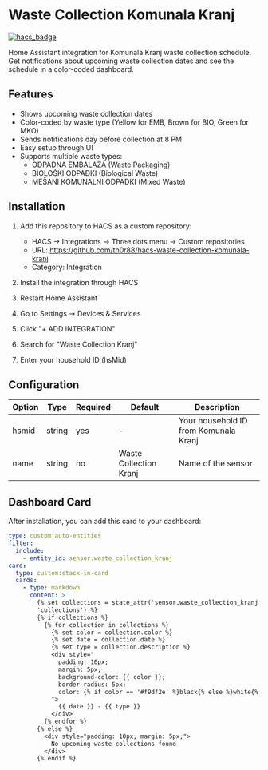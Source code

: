 # Waste Collection Komunala Kranj

[![hacs_badge](https://img.shields.io/badge/HACS-Custom-41BDF5.svg)](https://github.com/hacs/integration)

Home Assistant integration for Komunala Kranj waste collection schedule. Get notifications about upcoming waste collection dates and see the schedule in a color-coded dashboard.

## Features

- Shows upcoming waste collection dates
- Color-coded by waste type (Yellow for EMB, Brown for BIO, Green for MKO)
- Sends notifications day before collection at 8 PM
- Easy setup through UI
- Supports multiple waste types:
  - ODPADNA EMBALAŽA (Waste Packaging)
  - BIOLOŠKI ODPADKI (Biological Waste)
  - MEŠANI KOMUNALNI ODPADKI (Mixed Waste)

## Installation

1. Add this repository to HACS as a custom repository:
   - HACS -> Integrations -> Three dots menu -> Custom repositories
   - URL: https://github.com/th0r88/hacs-waste-collection-komunala-kranj
   - Category: Integration

2. Install the integration through HACS
3. Restart Home Assistant
4. Go to Settings -> Devices & Services
5. Click "+ ADD INTEGRATION"
6. Search for "Waste Collection Kranj"
7. Enter your household ID (hsMid)

## Configuration

| Option | Type | Required | Default | Description |
|--------|------|----------|---------|-------------|
| hsmid | string | yes | - | Your household ID from Komunala Kranj |
| name | string | no | Waste Collection Kranj | Name of the sensor |

## Dashboard Card

After installation, you can add this card to your dashboard:

```yaml
type: custom:auto-entities
filter:
  include:
    - entity_id: sensor.waste_collection_kranj
card:
  type: custom:stack-in-card
  cards:
    - type: markdown
      content: >
        {% set collections = state_attr('sensor.waste_collection_kranj',
        'collections') %}
        {% if collections %}
          {% for collection in collections %}
            {% set color = collection.color %}
            {% set date = collection.date %}
            {% set type = collection.description %}
            <div style="
              padding: 10px;
              margin: 5px;
              background-color: {{ color }};
              border-radius: 5px;
              color: {% if color == '#f9df2e' %}black{% else %}white{% endif %};
            ">
              {{ date }} - {{ type }}
            </div>
          {% endfor %}
        {% else %}
          <div style="padding: 10px; margin: 5px;">
            No upcoming waste collections found
          </div>
        {% endif %}